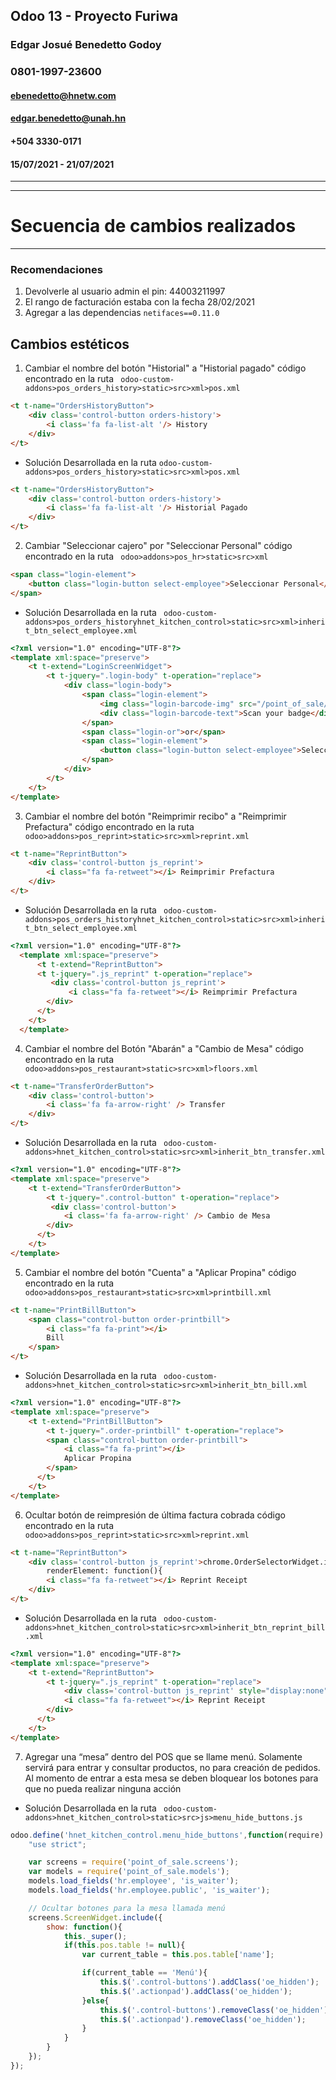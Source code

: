 ## Odoo 13 - Proyecto Furiwa
### Edgar Josué Benedetto Godoy
### 0801-1997-23600
#### ebenedetto@hnetw.com
#### edgar.benedetto@unah.hn
#### +504 3330-0171
#### 15/07/2021 - 21/07/2021
___
___
# Secuencia de cambios realizados
___

### Recomendaciones

1. Devolverle al usuario admin el pin: 44003211997
2. El rango de facturación estaba con la fecha 28/02/2021
3. Agregar a las dependencias ```netifaces==0.11.0```

## Cambios estéticos
1. Cambiar el nombre del botón "Historial" a "Historial pagado" código encontrado en la ruta ``` odoo-custom-addons>pos_orders_history>static>src>xml>pos.xml```

``` html
<t t-name="OrdersHistoryButton">
    <div class='control-button orders-history'>
        <i class='fa fa-list-alt '/> History
    </div>
</t>
```

* Solución Desarrollada en la ruta ```odoo-custom-addons>pos_orders_history>static>src>xml>pos.xml```

``` html
<t t-name="OrdersHistoryButton">
    <div class='control-button orders-history'>
        <i class='fa fa-list-alt '/> Historial Pagado
    </div>
</t>
```

2. Cambiar "Seleccionar cajero" por "Seleccionar Personal" código encontrado en la ruta ``` odoo>addons>pos_hr>static>src>xml```

```html
<span class="login-element">
    <button class="login-button select-employee">Seleccionar Personal</button>
</span>
```


* Solución Desarrollada en la ruta ``` odoo-custom-addons>pos_orders_historyhnet_kitchen_control>static>src>xml>inherit_btn_select_employee.xml```

```html
<?xml version="1.0" encoding="UTF-8"?>
<template xml:space="preserve">
    <t t-extend="LoginScreenWidget">
        <t t-jquery=".login-body" t-operation="replace">
            <div class="login-body">
                <span class="login-element">
                    <img class="login-barcode-img" src="/point_of_sale/static/img/barcode.png"/>
                    <div class="login-barcode-text">Scan your badge</div>
                </span>
                <span class="login-or">or</span>
                <span class="login-element">
                    <button class="login-button select-employee">Seleccionar Personal</button>
                </span>
            </div>
        </t>
    </t>
</template>
```
  

3. Cambiar el nombre del botón "Reimprimir recibo" a "Reimprimir Prefactura" código encontrado en la ruta ``` odoo>addons>pos_reprint>static>src>xml>reprint.xml```

```html
<t t-name="ReprintButton">
    <div class='control-button js_reprint'>
        <i class="fa fa-retweet"></i> Reimprimir Prefactura
    </div>
</t>
```
* Solución Desarrollada en la ruta ``` odoo-custom-addons>pos_orders_historyhnet_kitchen_control>static>src>xml>inherit_btn_select_employee.xml```
```html
<?xml version="1.0" encoding="UTF-8"?>
  <template xml:space="preserve">
      <t t-extend="ReprintButton">
      <t t-jquery=".js_reprint" t-operation="replace">
         <div class='control-button js_reprint'>
             <i class="fa fa-retweet"></i> Reimprimir Prefactura
        </div>
      </t>
    </t>
  </template>
```

4. Cambiar el nombre del Botón "Abarán" a "Cambio de Mesa" código encontrado en la ruta ``` odoo>addons>pos_restaurant>static>src>xml>floors.xml``` 

```html
<t t-name="TransferOrderButton">
    <div class='control-button'>
        <i class='fa fa-arrow-right' /> Transfer 
    </div>
</t>
```

* Solución Desarrollada en la ruta ``` odoo-custom-addons>hnet_kitchen_control>static>src>xml>inherit_btn_transfer.xml```

```html
<?xml version="1.0" encoding="UTF-8"?>
<template xml:space="preserve">
    <t t-extend="TransferOrderButton">
        <t t-jquery=".control-button" t-operation="replace">
         <div class='control-button'>
            <i class='fa fa-arrow-right' /> Cambio de Mesa
        </div>
      </t>
    </t>
</template>
```

5. Cambiar el nombre del botón "Cuenta" a "Aplicar Propina" código encontrado en la ruta ``` odoo>addons>pos_restaurant>static>src>xml>printbill.xml``` 

```html
<t t-name="PrintBillButton">
    <span class="control-button order-printbill">
        <i class="fa fa-print"></i>
        Bill
    </span>
</t>
```

* Solución Desarrollada en la ruta ``` odoo-custom-addons>hnet_kitchen_control>static>src>xml>inherit_btn_bill.xml```

```html
<?xml version="1.0" encoding="UTF-8"?>
<template xml:space="preserve">
    <t t-extend="PrintBillButton">
        <t t-jquery=".order-printbill" t-operation="replace">
        <span class="control-button order-printbill">
            <i class="fa fa-print"></i>
            Aplicar Propina
        </span>
      </t>
    </t>
</template>
```

6. Ocultar botón de reimpresión de última factura cobrada código encontrado en la ruta ``` odoo>addons>pos_reprint>static>src>xml>reprint.xml``` 

```html
<t t-name="ReprintButton">
    <div class='control-button js_reprint'>chrome.OrderSelectorWidget.include({
        renderElement: function(){
        <i class="fa fa-retweet"></i> Reprint Receipt
    </div>
</t>
```

* Solución Desarrollada en la ruta ``` odoo-custom-addons>hnet_kitchen_control>static>src>xml>inherit_btn_reprint_bill.xml```
    
```html
<?xml version="1.0" encoding="UTF-8"?>
<template xml:space="preserve">
    <t t-extend="ReprintButton">
        <t t-jquery=".js_reprint" t-operation="replace">
            <div class='control-button js_reprint' style="display:none">
            <i class="fa fa-retweet"></i> Reprint Receipt
        </div>
      </t>
    </t>
</template>
```

7. Agregar una “mesa” dentro del POS que se llame menú. Solamente servirá para entrar y consultar productos, no para creación de pedidos. Al momento de entrar a esta mesa se deben bloquear los botones para que no pueda realizar ninguna acción 

* Solución Desarrollada en la ruta ``` odoo-custom-addons>hnet_kitchen_control>static>src>js>menu_hide_buttons.js```

```js
odoo.define('hnet_kitchen_control.menu_hide_buttons',function(require) {
    "use strict";

    var screens = require('point_of_sale.screens');
    var models = require('point_of_sale.models');
    models.load_fields('hr.employee', 'is_waiter');
    models.load_fields('hr.employee.public', 'is_waiter');

    // Ocultar botones para la mesa llamada menú
    screens.ScreenWidget.include({
        show: function(){
            this._super();
            if(this.pos.table != null){
                var current_table = this.pos.table['name'];

                if(current_table == 'Menú'){
                    this.$('.control-buttons').addClass('oe_hidden');
                    this.$('.actionpad').addClass('oe_hidden');
                }else{
                    this.$('.control-buttons').removeClass('oe_hidden');
                    this.$('.actionpad').removeClass('oe_hidden');
                }
            }
        }
    });
});
```

